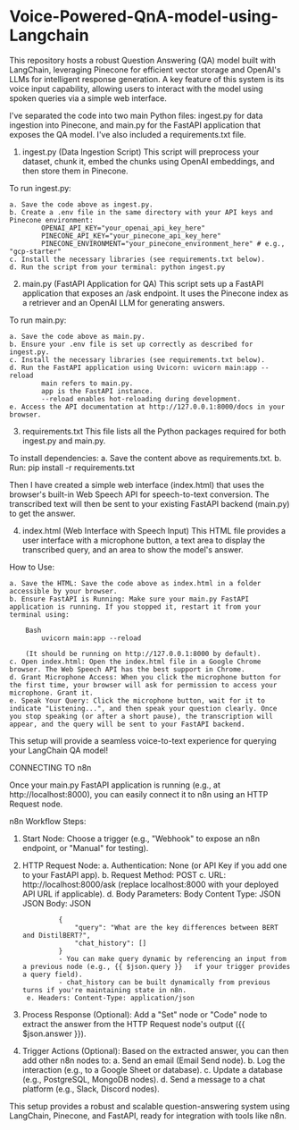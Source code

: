 # Voice-Powered-QnA-model-using-Langchain
This repository hosts a robust Question Answering (QA) model built with LangChain, leveraging Pinecone for efficient vector storage and OpenAI's LLMs for intelligent response generation. A key feature of this system is its voice input capability, allowing users to interact with the model using spoken queries via a simple web interface.

I've separated the code into two main Python files: ingest.py for data ingestion into Pinecone, and main.py for the FastAPI application that exposes the QA model. I've also included a requirements.txt file.

1. ingest.py (Data Ingestion Script)
This script will preprocess your dataset, chunk it, embed the chunks using OpenAI embeddings, and then store them in Pinecone.

To run ingest.py:

    a. Save the code above as ingest.py.
    b. Create a .env file in the same directory with your API keys and Pinecone environment:
            OPENAI_API_KEY="your_openai_api_key_here"
            PINECONE_API_KEY="your_pinecone_api_key_here"
            PINECONE_ENVIRONMENT="your_pinecone_environment_here" # e.g., "gcp-starter"
    c. Install the necessary libraries (see requirements.txt below).
    d. Run the script from your terminal: python ingest.py

2. main.py (FastAPI Application for QA)
This script sets up a FastAPI application that exposes an /ask endpoint. It uses the Pinecone index as a retriever and an OpenAI LLM for generating answers.

To run main.py:

    a. Save the code above as main.py.
    b. Ensure your .env file is set up correctly as described for ingest.py.
    c. Install the necessary libraries (see requirements.txt below).
    d. Run the FastAPI application using Uvicorn: uvicorn main:app --reload
            main refers to main.py.
            app is the FastAPI instance.
            --reload enables hot-reloading during development.
    e. Access the API documentation at http://127.0.0.1:8000/docs in your browser.

3. requirements.txt
This file lists all the Python packages required for both ingest.py and main.py.

To install dependencies:
    a. Save the content above as requirements.txt.
    b. Run: pip install -r requirements.txt

Then I have created a simple web interface (index.html) that uses the browser's built-in Web Speech API for speech-to-text conversion. The transcribed text will then be sent to your existing FastAPI backend (main.py) to get the answer.

4. index.html (Web Interface with Speech Input)
This HTML file provides a user interface with a microphone button, a text area to display the transcribed query, and an area to show the model's answer.

How to Use:

    a. Save the HTML: Save the code above as index.html in a folder accessible by your browser.
    b. Ensure FastAPI is Running: Make sure your main.py FastAPI application is running. If you stopped it, restart it from your terminal using:

        Bash
            uvicorn main:app --reload

        (It should be running on http://127.0.0.1:8000 by default).
    c. Open index.html: Open the index.html file in a Google Chrome browser. The Web Speech API has the best support in Chrome.
    d. Grant Microphone Access: When you click the microphone button for the first time, your browser will ask for permission to access your microphone. Grant it.
    e. Speak Your Query: Click the microphone button, wait for it to indicate "Listening...", and then speak your question clearly. Once you stop speaking (or after a short pause), the transcription will appear, and the query will be sent to your FastAPI backend.

This setup will provide a seamless voice-to-text experience for querying your LangChain QA model!


CONNECTING TO n8n

Once your main.py FastAPI application is running (e.g., at http://localhost:8000), you can easily connect it to n8n using an HTTP Request node.

n8n Workflow Steps:

1. Start Node: Choose a trigger (e.g., "Webhook" to expose an n8n endpoint, or "Manual" for testing).

2. HTTP Request Node:
        a. Authentication: None (or API Key if you add one to your FastAPI app).
        b. Request Method: POST
        c. URL: http://localhost:8000/ask (replace localhost:8000 with your deployed API URL if applicable).
        d. Body Parameters:
                Body Content Type: JSON
                JSON Body:
                JSON

                {
                    "query": "What are the key differences between BERT and DistilBERT?",
                    "chat_history": []
                }
                - You can make query dynamic by referencing an input from a previous node (e.g., {{ $json.query }}   if your trigger provides a query field).
                - chat_history can be built dynamically from previous turns if you're maintaining state in n8n.
        e. Headers: Content-Type: application/json

3. Process Response (Optional): Add a "Set" node or "Code" node to extract the answer from the HTTP Request node's output ({{ $json.answer }}).

4. Trigger Actions (Optional): Based on the extracted answer, you can then add other n8n nodes to:
        a. Send an email (Email Send node).
        b. Log the interaction (e.g., to a Google Sheet or database).
        c. Update a database (e.g., PostgreSQL, MongoDB nodes).
        d. Send a message to a chat platform (e.g., Slack, Discord nodes).

This setup provides a robust and scalable question-answering system using LangChain, Pinecone, and FastAPI, ready for integration with tools like n8n.

